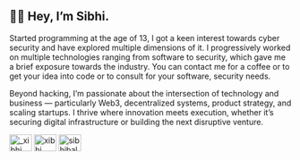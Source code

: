 ## 👋🏻 Hey, I’m Sibhi.

Started programming at the age of 13, I got a keen interest towards cyber security and have explored multiple dimensions of it. I progressively worked on multiple technologies ranging from software to security, which gave me a brief exposure towards the industry. You can contact me for a coffee or to get your idea into code or to consult for your software, security needs.

Beyond hacking, I’m passionate about the intersection of technology and business — particularly Web3, decentralized systems, product strategy, and scaling startups. I thrive where innovation meets execution, whether it’s securing digital infrastructure or building the next disruptive venture.

<p align="left">
<a href="https://instagram.com/_xibhi_" target="blank"><img align="center" src="https://raw.githubusercontent.com/rahuldkjain/github-profile-readme-generator/master/src/images/icons/Social/instagram.svg" alt="_xibhi_" height="30" width="40" /></a>
<a href="https://twitter.com/xibhi_" target="blank"><img align="center" src="https://raw.githubusercontent.com/rahuldkjain/github-profile-readme-generator/master/src/images/icons/Social/twitter.svg" alt="xibhi_" height="30" width="40" /></a>
<a href="https://linkedin.com/in/sibhibalamurugan" target="blank"><img align="center" src="https://raw.githubusercontent.com/rahuldkjain/github-profile-readme-generator/master/src/images/icons/Social/linked-in-alt.svg" alt="sibhibalamurugan" height="30" width="40" /></a>
</p>
